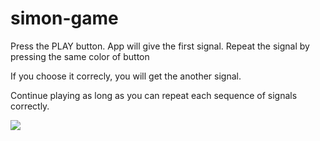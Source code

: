 # simon-game

<p>Press the PLAY button. App will give the first signal. Repeat the signal by pressing the same
                    color of button</p>
<p> If you choose it correcly, you will get the another signal. </p>
<p>Continue playing as long as you can repeat each sequence of signals correctly.</p>


![](images/)
